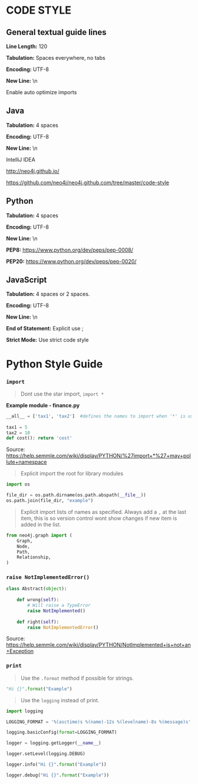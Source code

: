 # CODE STYLE

## General textual guide lines

**Line Length:** 120

**Tabulation:** Spaces everywhere, no tabs

**Encoding:** UTF-8

**New Line:** \n

Enable auto optimize imports

## Java

**Tabulation:** 4 spaces

**Encoding:** UTF-8

**New Line:** \n

IntelliJ IDEA

http://neo4j.github.io/

https://github.com/neo4j/neo4j.github.com/tree/master/code-style


## Python

**Tabulation:** 4 spaces

**Encoding:** UTF-8

**New Line:** \n

**PEP8:** https://www.python.org/dev/peps/pep-0008/

**PEP20:** https://www.python.org/dev/peps/pep-0020/


## JavaScript

**Tabulation:** 4 spaces or 2 spaces.

**Encoding:** UTF-8

**New Line:** \n

**End of Statement:** Explicit use ;

**Strict Mode:** Use strict code style


# Python Style Guide

### `import`

> Dont use the star import, `import *`

**Example module - finance.py**

```python
__all__ = ['tax1', 'tax2']  #defines the names to import when '*' is used
 
tax1 = 5
tax2 = 10
def cost(): return 'cost'
```
Source: https://help.semmle.com/wiki/display/PYTHON/%27import+*%27+may+pollute+namespace


> Explicit import the root for library modules

```python
import os

file_dir = os.path.dirname(os.path.abspath(__file__))
os.path.join(file_dir, "example")
```


> Explicit import lists of names as specified.
> Always add a `,` at the last item, this is so version control wont show changes if new item is added in the list.
```python
from neo4j.graph import (
    Graph,
    Node,
    Path,
    Relationship,
)
```

### ``raise NotImplementedError()``

```python
class Abstract(object):
 
    def wrong(self):
        # Will raise a TypeError
        raise NotImplemented()
 
    def right(self):
        raise NotImplementedError()
```        
Source: https://help.semmle.com/wiki/display/PYTHON/NotImplemented+is+not+an+Exception


### ``print``

> Use the `.format` method if possible for strings.

```python
"Hi {}".format("Example")
```

> Use the `logging` instead of print.

```python
import logging

LOGGING_FORMAT = '%(asctime)s %(name)-12s %(levelname)-8s %(message)s'

logging.basicConfig(format=LOGGING_FORMAT)

logger = logging.getLogger(__name__)

logger.setLevel(logging.DEBUG)

logger.info("Hi {}".format("Example"))

logger.debug("Hi {}".format("Example"))
```

